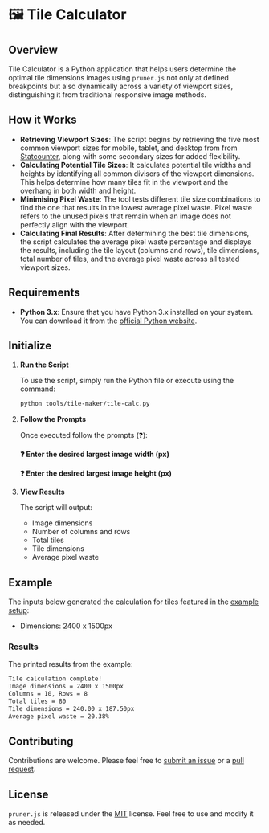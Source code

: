 # 🖼️ Tile Calculator

## Overview

Tile Calculator is a Python application that helps users determine the optimal tile dimensions images using `pruner.js` not only at defined breakpoints but also dynamically across a variety of viewport sizes, distinguishing it from traditional responsive image methods.

## How it Works

- **Retrieving Viewport Sizes**: The script begins by retrieving the five most common viewport sizes for mobile, tablet, and desktop from from [Statcounter](https://gs.statcounter.com/screen-resolution-stats), along with some secondary sizes for added flexibility.
- **Calculating Potential Tile Sizes**: It calculates potential tile widths and heights by identifying all common divisors of the viewport dimensions. This helps determine how many tiles fit in the viewport and the overhang in both width and height.
- **Minimising Pixel Waste**: The tool tests different tile size combinations to find the one that results in the lowest average pixel waste. Pixel waste refers to the unused pixels that remain when an image does not perfectly align with the viewport.
- **Calculating Final Results**: After determining the best tile dimensions, the script calculates the average pixel waste percentage and displays the results, including the tile layout (columns and rows), tile dimensions, total number of tiles, and the average pixel waste across all tested viewport sizes.

## Requirements

- **Python 3.x**: Ensure that you have Python 3.x installed on your system. You can download it from the [official Python website](https://www.python.org/downloads/).

## Initialize

1. **Run the Script**

    To use the script, simply run the Python file or execute using the command:

    ```bash
    python tools/tile-maker/tile-calc.py
    ```

2. **Follow the Prompts**

    Once executed follow the prompts (❓):

    **❓ Enter the desired largest image width (px)**

    **❓ Enter the desired largest image height (px)**

3. **View Results**

    The script will output:

    - Image dimensions
    - Number of columns and rows
    - Total tiles
    - Tile dimensions
    - Average pixel waste

## Example

The inputs below generated the calculation for tiles featured in the [example setup](/README.md#example-installation):

- Dimensions: 2400 x 1500px

### Results

The printed results from the example:

```bash
Tile calculation complete!
Image dimensions = 2400 x 1500px
Columns = 10, Rows = 8
Total tiles = 80
Tile dimensions = 240.00 x 187.50px
Average pixel waste = 20.38%
```

## Contributing

Contributions are welcome. Please feel free to [submit an issue](https://github.com/overbrowsing/pruner/issues) or a [pull request](https://github.com/overbrowsing/pruner/pulls).

## License

`pruner.js` is released under the [MIT](/LICENSE) license. Feel free to use and modify it as needed.
